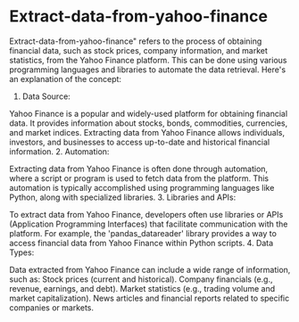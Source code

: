 # Extract-data-from-yahoo-finance
Extract-data-from-yahoo-finance" refers to the process of obtaining financial data, such as stock prices, company information, and market statistics, from the Yahoo Finance platform. This can be done using various programming languages and libraries to automate the data retrieval. Here's an explanation of the concept:

1. Data Source:

Yahoo Finance is a popular and widely-used platform for obtaining financial data. It provides information about stocks, bonds, commodities, currencies, and market indices. Extracting data from Yahoo Finance allows individuals, investors, and businesses to access up-to-date and historical financial information.
2. Automation:

Extracting data from Yahoo Finance is often done through automation, where a script or program is used to fetch data from the platform. This automation is typically accomplished using programming languages like Python, along with specialized libraries.
3. Libraries and APIs:

To extract data from Yahoo Finance, developers often use libraries or APIs (Application Programming Interfaces) that facilitate communication with the platform. For example, the 'pandas_datareader' library provides a way to access financial data from Yahoo Finance within Python scripts.
4. Data Types:

Data extracted from Yahoo Finance can include a wide range of information, such as:
Stock prices (current and historical).
Company financials (e.g., revenue, earnings, and debt).
Market statistics (e.g., trading volume and market capitalization).
News articles and financial reports related to specific companies or markets.
